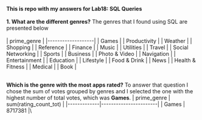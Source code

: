 **This is repo with my answers for Lab18: SQL Queries**
\
\
**1. What are the different genres?**
The genres that I found using SQL are presented below\
\
| prime_genre       |
|-------------------|
| Games             |
| Productivity      |
| Weather           |
| Shopping          |
| Reference         |
| Finance           |
| Music             |
| Utilities         |
| Travel            |
| Social Networking |
| Sports            |
| Business          |
| Photo & Video     |
| Navigation        |
| Entertainment     |
| Education         |
| Lifestyle         |
| Food & Drink      |
| News              |
| Health & Fitness  |
| Medical           |
| Book              |
      
\
**Which is the genre with the most apps rated?**
To answer that question I chose the sum of votes grouped by genres and I selected the one with the highest number of total votes, which was **Games**.
\| prime_genre | sum(rating_count_tot) |
|-------------|-----------------------|
| Games       | 8717381               |\
